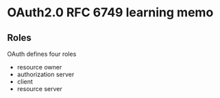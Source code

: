 # OAuth2.0 RFC 6749 learning memo

## Roles

OAuth defines four roles

- resource owner
- authorization server
- client
- resource server


